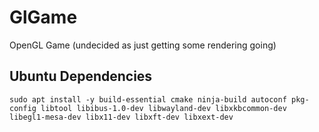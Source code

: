 # GlGame

OpenGL Game (undecided as just getting some rendering going)

## Ubuntu Dependencies
`sudo apt install -y build-essential cmake ninja-build autoconf pkg-config libtool libibus-1.0-dev libwayland-dev libxkbcommon-dev libegl1-mesa-dev libx11-dev libxft-dev libxext-dev`
